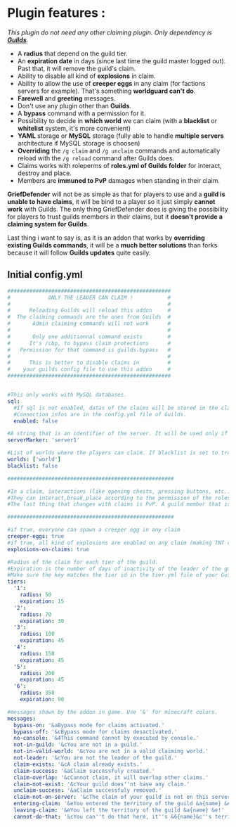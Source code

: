 # Plugin features :

*This plugin do not need any other claiming plugin. Only dependency is **[Guilds](https://glare.dev)**.*

- A **radius** that depend on the guild tier.
- An **expiration date** in days (since last time the guild master logged out). Past that, it will remove the guild's claim.
- Ability to disable all kind of **explosions** in claim.
- Ability to allow the use of **creeper eggs** in any claim (for factions servers for example). That's something **worldguard can't do**.
- **Farewell** and **greeting** messages.
- Don't use any plugin other than **Guilds**.
- A **bypass** command with a permission for it.
- Possibility to decide in **which world** we can claim (with a **blacklist** or **whitelist** system, it's more convenient)
- **YAML** storage or **MySQL** storage (fully able to handle **multiple servers** architecture if MySQL storage is choosen)
- **Overriding** the `/g claim` and `/g unclaim` commands and automatically reload with the `/g reload` command after Guilds does.
- Claims works with roleperms of **roles.yml of Guilds folder** for interact, destroy and place.
- Members are **immuned to PvP** damages when standing in their claim.

**GriefDefender** will not be as simple as that for players to use and a **guild is unable to have claims**, it will be bind to a player so it just simply **cannot work** with Guilds. The only thing GriefDefender does is giving the possibility for players to trust guilds members in their claims, but it **doesn't provide a claiming system for Guilds**.

Last thing i want to say is, as it is an addon that works by **overriding existing Guilds commands**, it will be a **much better solutions** than forks because it will follow **Guilds updates** quite easily.

## Initial config.yml

```yml
####################################################
#            ONLY THE LEADER CAN CLAIM !           #
#                                                  #
#      Reloading Guilds will reload this addon     #
#  The claiming commands are the ones from Guilds  #
#       Admin claiming commands will not work      #
#                                                  #
#       Only one additionnal command exists        #
#      It's /cbp, to bypass claim protections      #
#   Permission for that command is guilds.bypass   #
#                                                  #
#      This is better to disable claims in         #
#    your guilds config file to use this addon     #
####################################################


#This only works with MySQL databases.
sql:
  #If sql is not enabled, datas of the claims will be stored in the claims.yml file.
  #Connection infos are in the config.yml file of Guilds.
  enabled: false

#A string that is an identifier of the server. It will be used only if MySQL is used to store claims, it's to avoid conflicts when working with bungee, making it bungee compatible.
serverMarker: 'server1'

#List of worlds where the players can claim. If blacklist is set to true, then, it's the list of worlds where player cannot claim.
worlds: ['world']
blacklist: false

#####################################################

#In a claim, interactions (like opening chests, pressing buttons, etc..), placing blocks and breaking blocks are things that only players in the guild of the claim can perform.
#They can interact,break,place according to the permission of the roles in the roles.yml file of your Guilds folder.
#The last thing that changes with claims is PvP. A guild member that is in his claim he immuned to all kind of PvP damages, but he can still damage other players !

#####################################################

#if true, everyone can spawn a creeper egg in any claim
creeper-eggs: true
#if true, all kind of explosions are enabled on any claim (making TNT canons possibles for example), if false, every explosion on a claim will be canceled.
explosions-on-claims: true

#Radius of the claim for each tier of the guild.
#Expiration is the number of days of inactivity of the leader of the guild (last time logged in) before a claim is removed (permanently).
#Make sure the key matches the tier id in the tier.yml file of your Guilds's folder.
tiers:
  '1':
    radius: 50
    expiration: 15
  '2':
    radius: 70
    expiration: 30
  '3':
    radius: 100
    expiration: 45
  '4':
    radius: 150
    expiration: 45
  '5':
    radius: 200
    expiration: 45
  '6':
    radius: 350
    expiration: 90

#messages shown by the addon in game. Use '&' for minecraft colors.
messages:
  bypass-on: '&aBypass mode for claims activated.'
  bypass-off: '&cBypass mode for claims desactivated.'
  no-console: '&4This command cannot by executed by console.'
  not-in-guild: '&cYou are not in a guild.'
  not-in-valid-world: '&cYou are not in a valid claiming world.'
  not-leader: '&cYou are not the leader of the guild.'
  claim-exists: '&cA claim already exists.'
  claim-success: '&aClaim successfuly created.'
  claim-overlap: '&cCannot claim, it will overlap other claims.'
  claim-not-exist: '&cYour guild does''nt have any claim.'
  unclaim-success: '&aClaim successfuly removed.'
  claim-not-on-server: '&cThe claim of your guild is not on this server ! You need to go to the server it is on to unclaim or remove your guild !'
  entering-claim: '&eYou entered the territory of the guild &a{name} &e!'
  leaving-claim: '&eYou left the territory of the guild &a{name} &e!'
  cannot-do-that: '&cYou can''t do that here, it''s &6{name}&c''s territory !'
```